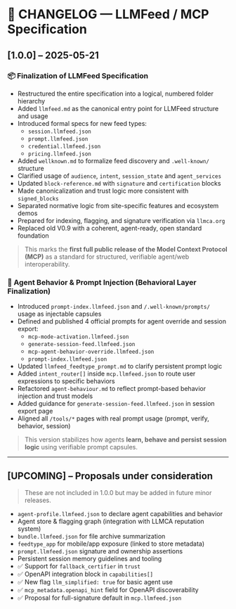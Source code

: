 # 📜 CHANGELOG — LLMFeed / MCP Specification

## [1.0.0] – 2025-05-21

### 📦 Finalization of LLMFeed Specification

- Restructured the entire specification into a logical, numbered folder hierarchy
- Added `llmfeed.md` as the canonical entry point for LLMFeed structure and usage
- Introduced formal specs for new feed types:
  - `session.llmfeed.json`
  - `prompt.llmfeed.json`
  - `credential.llmfeed.json`
  - `pricing.llmfeed.json`
- Added `wellknown.md` to formalize feed discovery and `.well-known/` structure
- Clarified usage of `audience`, `intent`, `session_state` and `agent_services`
- Updated `block-reference.md` with `signature` and `certification` blocks
- Made canonicalization and trust logic more consistent with `signed_blocks`
- Separated normative logic from site-specific features and ecosystem demos
- Prepared for indexing, flagging, and signature verification via `llmca.org`
- Replaced old V0.9 with a coherent, agent-ready, open standard foundation

> This marks the **first full public release of the Model Context Protocol (MCP)** as a standard for structured, verifiable agent/web interoperability.



### 🧠 Agent Behavior & Prompt Injection (Behavioral Layer Finalization)

- Introduced `prompt-index.llmfeed.json` and `/.well-known/prompts/` usage as injectable capsules
- Defined and published 4 official prompts for agent override and session export:
  - `mcp-mode-activation.llmfeed.json`
  - `generate-session-feed.llmfeed.json`
  - `mcp-agent-behavior-override.llmfeed.json`
  - `prompt-index.llmfeed.json`
- Updated `llmfeed_feedtype_prompt.md` to clarify persistent prompt logic
- Added `intent_router[]` inside `mcp.llmfeed.json` to route user expressions to specific behaviors
- Refactored `agent-behaviour.md` to reflect prompt-based behavior injection and trust models
- Added guidance for `generate-session-feed.llmfeed.json` in session export page
- Aligned all `/tools/*` pages with real prompt usage (prompt, verify, behavior, session)

> This version stabilizes how agents **learn, behave and persist session logic** using verifiable prompt capsules.

---

## [UPCOMING] – Proposals under consideration

> These are not included in 1.0.0 but may be added in future minor releases.

- `agent-profile.llmfeed.json` to declare agent capabilities and behavior
- Agent store & flagging graph (integration with LLMCA reputation system)
- `bundle.llmfeed.json` for file archive summarization
- `feedtype_app` for mobile/app exposure (linked to store metadata)
- `prompt.llmfeed.json` signature and ownership assertions
- Persistent session memory guidelines and tooling
- ✅ Support for `fallback_certifier` in `trust`
- ✅ OpenAPI integration block in `capabilities[]`
- ✅ New flag `llm_simplified: true` for basic agent use
- ✅ `mcp_metadata.openapi_hint` field for OpenAPI discoverability
- ✅ Proposal for full-signature default in `mcp.llmfeed.json`
